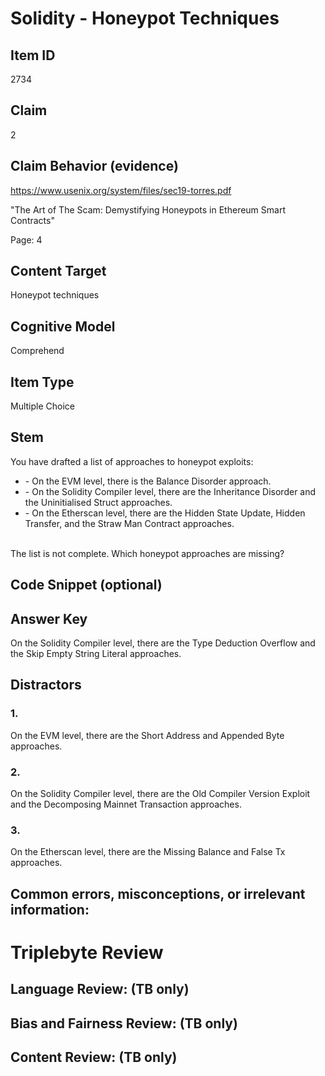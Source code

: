 # Solidity - Honeypot Techniques

## Item ID
2734

## Claim
2

## Claim Behavior (evidence)
https://www.usenix.org/system/files/sec19-torres.pdf

"The Art of The Scam: Demystifying Honeypots in Ethereum Smart Contracts"

Page: 4

## Content Target
Honeypot techniques

## Cognitive Model
Comprehend

## Item Type
Multiple Choice

## Stem
You have drafted a list of approaches to honeypot exploits:
<ul>
    <li>- On the EVM level, there is the Balance Disorder approach.</li>
    <li>- On the Solidity Compiler level, there are the Inheritance Disorder and the Uninitialised Struct approaches.</li>
    <li>- On the Etherscan level, there are the Hidden State Update, Hidden Transfer, and the Straw Man Contract approaches.</li>
</ul>
<br>
The list is not complete. Which honeypot approaches are missing?

## Code Snippet (optional)

## Answer Key
On the Solidity Compiler level, there are the Type Deduction Overflow and the Skip Empty String Literal approaches.

## Distractors
### 1.
On the EVM level, there are the Short Address and Appended Byte approaches.

### 2.
On the Solidity Compiler level, there are the Old Compiler Version Exploit and the Decomposing Mainnet Transaction approaches.

### 3.
On the Etherscan level, there are the Missing Balance and False Tx approaches.

## Common errors, misconceptions, or irrelevant information:

# Triplebyte Review

## Language Review: (TB only)

## Bias and Fairness Review: (TB only)

## Content Review: (TB only)
